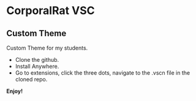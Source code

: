 # CorporalRat VSC 

## Custom Theme

Custom Theme for my students. 

* Clone the github.
* Install Anywhere.
* Go to extensions, click the three dots, navigate to the .vscn file in the cloned repo.

**Enjoy!**
